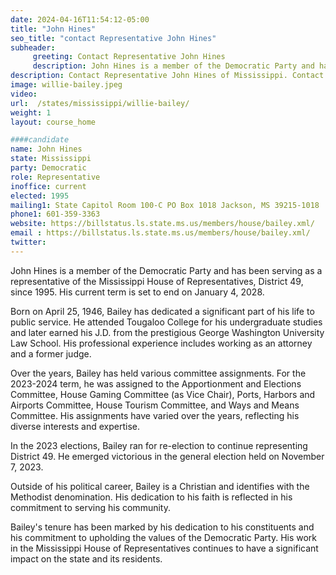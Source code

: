 ```yaml
---
date: 2024-04-16T11:54:12-05:00
title: "John Hines"
seo_title: "contact Representative John Hines"
subheader:
     greeting: Contact Representative John Hines
     description: John Hines is a member of the Democratic Party and has been serving as a representative of the Mississippi House of Representatives, District 49, since 1995. His current term is set to end on January 4, 2028.
description: Contact Representative John Hines of Mississippi. Contact information for John Hines includes email address, phone number, and mailing address.
image: willie-bailey.jpeg
video:
url:  /states/mississippi/willie-bailey/
weight: 1
layout: course_home

####candidate
name: John Hines
state: Mississippi
party: Democratic
role: Representative
inoffice: current
elected: 1995
mailing1: State Capitol Room 100-C PO Box 1018 Jackson, MS 39215-1018
phone1: 601-359-3363
website: https://billstatus.ls.state.ms.us/members/house/bailey.xml/
email : https://billstatus.ls.state.ms.us/members/house/bailey.xml/
twitter:
---
```


John Hines is a member of the Democratic Party and has been serving as a representative of the Mississippi House of Representatives, District 49, since 1995. His current term is set to end on January 4, 2028.

Born on April 25, 1946, Bailey has dedicated a significant part of his life to public service. He attended Tougaloo College for his undergraduate studies and later earned his J.D. from the prestigious George Washington University Law School. His professional experience includes working as an attorney and a former judge.

Over the years, Bailey has held various committee assignments. For the 2023-2024 term, he was assigned to the Apportionment and Elections Committee, House Gaming Committee (as Vice Chair), Ports, Harbors and Airports Committee, House Tourism Committee, and Ways and Means Committee. His assignments have varied over the years, reflecting his diverse interests and expertise.

In the 2023 elections, Bailey ran for re-election to continue representing District 49. He emerged victorious in the general election held on November 7, 2023.

Outside of his political career, Bailey is a Christian and identifies with the Methodist denomination. His dedication to his faith is reflected in his commitment to serving his community.

Bailey's tenure has been marked by his dedication to his constituents and his commitment to upholding the values of the Democratic Party. His work in the Mississippi House of Representatives continues to have a significant impact on the state and its residents.
